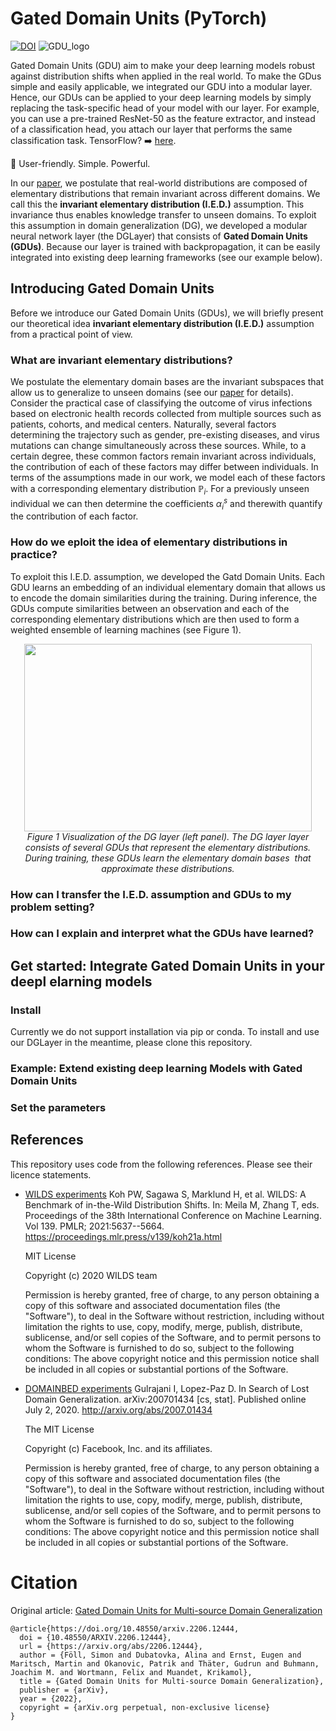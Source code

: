 # Gated Domain Units (PyTorch)


[![DOI](https://img.shields.io/badge/DOI-2206.12444/arxiv.org/abs/2206.12444-red.svg)](https://arxiv.org/abs/2206.12444)
![GDU_logo](https://user-images.githubusercontent.com/73110207/185412013-40309db3-dc3d-4f32-bf65-6c00e87d28a7.png)

Gated Domain Units (GDU) aim to make your deep learning models robust against distribution shifts when applied in the real world. To make the GDus simple and easily applicable, we integrated our GDU into a modular layer. Hence, our GDUs can be applied to your deep learning models by simply replacing the task-specific head of your model with our layer. For example, you can use a pre-trained ResNet-50 as the feature extractor, and instead of a classification head, you attach our layer that performs the same classification task. TensorFlow? ➡️ [here](https://github.com/im-ethz/pub-gdu4dg).

🚀 User-friendly. Simple. Powerful.

In our [paper](https://arxiv.org/abs/2206.12444), we postulate that real-world distributions are composed of elementary distributions that remain invariant across different domains. We call this the **invariant elementary distribution (I.E.D.)** assumption. This invariance thus enables knowledge transfer to unseen domains. To exploit this assumption in domain generalization (DG), we developed a modular neural network layer (the DGLayer) that consists of **Gated Domain Units (GDUs)**. Because our layer is trained with backpropagation, it can be easily integrated into existing deep learning frameworks (see our example below).

## Introducing Gated Domain Units

Before we introduce our Gated Domain Units (GDUs), we will briefly present our theoretical idea **invariant elementary distribution (I.E.D.)** assumption from a practical point of view. 

### What are invariant elementary distributions?

We postulate the elementary domain bases are the invariant subspaces that allow us to generalize to unseen domains (see our [paper](https://arxiv.org/abs/2206.12444) for details). Consider the practical case of classifying the outcome of virus infections based on electronic health records collected from multiple sources such as patients, cohorts, and medical centers. Naturally, several factors determining the trajectory such as gender, pre-existing diseases, and virus mutations can change simultaneously across these sources. While, to a certain degree, these common factors remain invariant across individuals, the contribution of each of these factors may differ between individuals. In terms of the assumptions made in our work, we model each of these factors with a corresponding elementary distribution $\mathbb{P}_{i}$. For a previously unseen individual we can then determine the coefficients $\alpha_i^s$ and therewith quantify the contribution of each factor.

### How do we eploit the idea of elementary distributions in practice?

To exploit this I.E.D. assumption, we developed the Gatd Domain Units. Each GDU learns an embedding of an individual elementary domain that allows us to encode the domain similarities during the training. During inference, the GDUs compute similarities between an observation and each of the corresponding elementary distributions which are then used to form a weighted ensemble of learning machines (see Figure 1).

<p align="center">
  <img width="460" height="300" src="https://user-images.githubusercontent.com/73110207/179177894-0528920c-1063-4834-ab3f-852a0ab2d156.png">
  <br>
    <em>Figure 1 Visualization of the DG layer (left panel). The DG layer layer consists of several GDUs that represent the elementary distributions. During training, these GDUs learn the elementary domain bases <MATH> V_{1} , ... , V_{M} </MATH> that approximate these distributions.</em>
</p>

### How can I transfer the I.E.D. assumption and GDUs to my problem setting?

### How can I explain and interpret what the GDUs have learned?

## Get started: Integrate Gated Domain Units in your deepl elarning models

### Install

Currently we do not support installation via pip or conda. To install and use our DGLayer in the meantime, please clone this repository.

### Example: Extend existing deep learning Models with Gated Domain Units

### Set the parameters

## References

This repository uses code from the following references. Please see their licence statements.

- [WILDS experiments](https://github.com/p-lambda/wilds) Koh PW, Sagawa S, Marklund H, et al. WILDS: A Benchmark of in-the-Wild Distribution Shifts. In: Meila M, Zhang T, eds. Proceedings of the 38th International Conference on Machine Learning. Vol 139. PMLR; 2021:5637--5664. https://proceedings.mlr.press/v139/koh21a.html

  MIT License
  
  Copyright (c) 2020 WILDS team
  
  Permission is hereby granted, free of charge, to any person obtaining a copy
  of this software and associated documentation files (the "Software"), to deal
  in the Software without restriction, including without limitation the rights
  to use, copy, modify, merge, publish, distribute, sublicense, and/or sell
  copies of the Software, and to permit persons to whom the Software is
  furnished to do so, subject to the following conditions: The above copyright notice and this permission notice shall be included   in all copies or substantial portions of the Software.

- [DOMAINBED experiments](https://github.com/facebookresearch/DomainBed) Gulrajani I, Lopez-Paz D. In Search of Lost Domain Generalization. arXiv:200701434 [cs, stat]. Published online July 2, 2020. http://arxiv.org/abs/2007.01434

  The MIT License
  
  Copyright (c) Facebook, Inc. and its affiliates.
  
  Permission is hereby granted, free of charge, to any person obtaining a copy of this software and associated documentation files   (the "Software"), to deal in the Software without restriction, including without limitation the rights to use, copy, modify,       merge, publish, distribute, sublicense, and/or sell copies of the Software, and to permit persons to whom the Software is          furnished to do so, subject to the following conditions: The above copyright notice and this permission notice shall be included in all copies or substantial portions of the Software.
  


# Citation
Original article: [Gated Domain Units for Multi-source Domain Generalization](https://doi.org/10.48550/arxiv.2206.12444)

```
@article{https://doi.org/10.48550/arxiv.2206.12444,
  doi = {10.48550/ARXIV.2206.12444},
  url = {https://arxiv.org/abs/2206.12444},
  author = {Föll, Simon and Dubatovka, Alina and Ernst, Eugen and Maritsch, Martin and Okanovic, Patrik and Thäter, Gudrun and Buhmann, Joachim M. and Wortmann, Felix and Muandet, Krikamol},
  title = {Gated Domain Units for Multi-source Domain Generalization},
  publisher = {arXiv},
  year = {2022},
  copyright = {arXiv.org perpetual, non-exclusive license}
}
```
